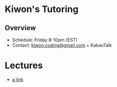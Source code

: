 # Kiwon's Tutoring
## Overview
* Schedule: Friday 8-10pm (EST)
* Contact: kiwon.coding@gmail.com + KakaoTalk

# Lectures
* [a link](lectures/lecture_01.md)
